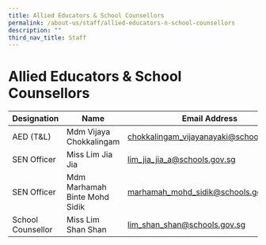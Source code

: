 ```yaml
---
title: Allied Educators & School Counsellors
permalink: /about-us/staff/allied-educators-n-school-counsellors
description: ""
third_nav_title: Staff
---
```

# **Allied Educators & School Counsellors**

| Designation 	| Name 	| Email Address 	|
|---	|---	|---	|
| AED (T&L) 	| Mdm Vijaya Chokkalingam 	| chokkalingam_vijayanayaki@schools.gov.sg 	|
| SEN Officer 	| Miss Lim Jia Jia 	| lim_jia_jia_a@schools.gov.sg 	|
| SEN Officer 	| Mdm Marhamah Binte Mohd Sidik 	| marhamah_mohd_sidik@schools.gov.sg 	|
| School Counsellor 	| Miss Lim Shan Shan 	| lim_shan_shan@schools.gov.sg 	|